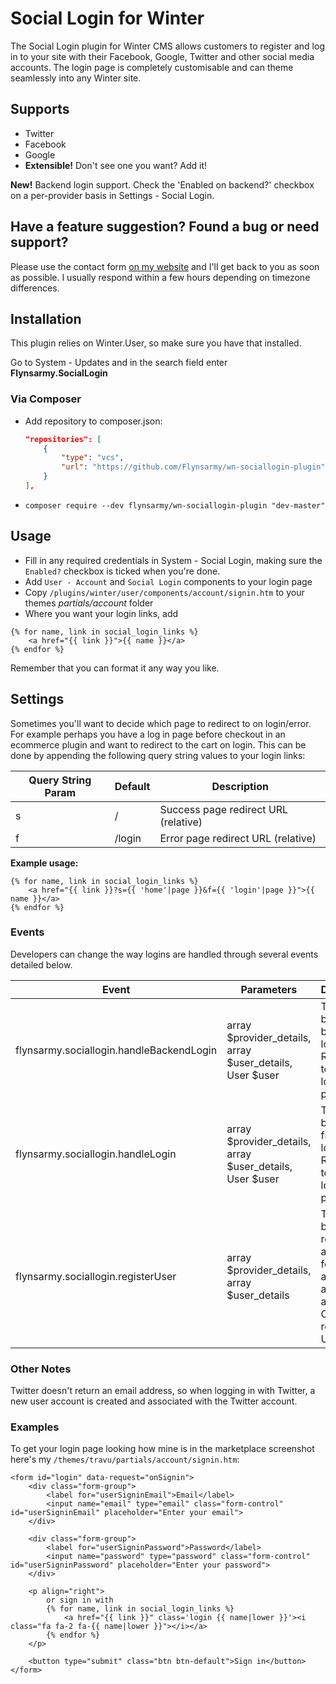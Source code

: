 # Social Login for Winter

The Social Login plugin for Winter CMS allows customers to register and log in to your site with their Facebook, Google, Twitter and other social media accounts. The login page is completely customisable and can theme seamlessly into any Winter site.

## Supports

* Twitter
* Facebook
* Google
* **Extensible!** Don't see one you want? Add it!

**New!** Backend login support. Check the 'Enabled on backend?' checkbox on a per-provider basis in Settings - Social Login.

## Have a feature suggestion? Found a bug or need support?

Please use the contact form [on my website](https://www.flynsarmy.com/contact/) and I'll get back to you as soon as possible. I usually respond within a few hours depending on timezone differences.

## Installation

This plugin relies on Winter.User, so make sure you have that installed.

Go to System - Updates and in the search field enter **Flynsarmy.SocialLogin**

### Via Composer

* Add repository to composer.json:

    ```json
    "repositories": [
        {
            "type": "vcs",
            "url": "https://github.com/Flynsarmy/wn-sociallogin-plugin"
        }
    ],
    ```

* `composer require --dev flynsarmy/wn-sociallogin-plugin "dev-master"`

## Usage

* Fill in any required credentials in System - Social Login, making sure the `Enabled?` checkbox is ticked when you're done.
* Add `User - Account` and `Social Login` components to your login page
* Copy `/plugins/winter/user/components/account/signin.htm` to your themes *partials/account* folder
* Where you want your login links, add

```twig
{% for name, link in social_login_links %}
    <a href="{{ link }}">{{ name }}</a>
{% endfor %}
```

Remember that you can format it any way you like.

## Settings

Sometimes you'll want to decide which page to redirect to on login/error. For example perhaps you have a log in page before checkout in an ecommerce plugin and want to redirect to the cart on login. This can be done by appending the following query string values to your login links:

Query String Param | Default | Description
-------------------|---------|-------------
s | /      | Success page redirect URL (relative)
f | /login | Error page redirect URL (relative)

**Example usage:**

```twig
{% for name, link in social_login_links %}
    <a href="{{ link }}?s={{ 'home'|page }}&f={{ 'login'|page }}">{{ name }}</a>
{% endfor %}
```

### Events

Developers can change the way logins are handled through several events detailed below.

Event | Parameters | Description
------|------------|-------------
flynsarmy.sociallogin.handleBackendLogin | array $provider_details, array $user_details, User $user | Triggers before backend login. Return true to halt the login process
flynsarmy.sociallogin.handleLogin | array $provider_details, array $user_details, User $user | Triggers before frontend login. Return true to halt the login process
flynsarmy.sociallogin.registerUser | array $provider_details, array $user_details | Triggers before registering a new user for attaching to a social account. Optionally return a User object

### Other Notes

Twitter doesn't return an email address, so when logging in with Twitter, a new user account is created and associated with the Twitter account.

### Examples

To get your login page looking how mine is in the marketplace screenshot here's my `/themes/travu/partials/account/signin.htm`:

```twig
<form id="login" data-request="onSignin">
	<div class="form-group">
		<label for="userSigninEmail">Email</label>
		<input name="email" type="email" class="form-control" id="userSigninEmail" placeholder="Enter your email">
	</div>

	<div class="form-group">
		<label for="userSigninPassword">Password</label>
		<input name="password" type="password" class="form-control" id="userSigninPassword" placeholder="Enter your password">
	</div>

	<p align="right">
		or sign in with
		{% for name, link in social_login_links %}
			<a href="{{ link }}" class='login {{ name|lower }}'><i class="fa fa-2 fa-{{ name|lower }}"></i></a>
		{% endfor %}
	</p>

	<button type="submit" class="btn btn-default">Sign in</button>
</form>
```
